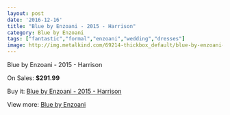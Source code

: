 ```yaml
---
layout: post
date: '2016-12-16'
title: "Blue by Enzoani - 2015 - Harrison"
category: Blue by Enzoani
tags: ["fantastic","formal","enzoani","wedding","dresses"]
image: http://img.metalkind.com/69214-thickbox_default/blue-by-enzoani-2015-harrison.jpg
---
```

Blue by Enzoani - 2015 - Harrison

On Sales: **$291.99**
<a href="https://www.metalkind.com/en/blue-by-enzoani/17370-blue-by-enzoani-2015-harrison.html"><amp-img layout="responsive" width="600" height="600" src="//img.metalkind.com/69214-thickbox_default/blue-by-enzoani-2015-harrison.jpg" alt="Blue by Enzoani - 2015 - Harrison 0" /></a>
<a href="https://www.metalkind.com/en/blue-by-enzoani/17370-blue-by-enzoani-2015-harrison.html"><amp-img layout="responsive" width="600" height="600" src="//img.metalkind.com/69216-thickbox_default/blue-by-enzoani-2015-harrison.jpg" alt="Blue by Enzoani - 2015 - Harrison 1" /></a>

Buy it: [Blue by Enzoani - 2015 - Harrison](https://www.metalkind.com/en/blue-by-enzoani/17370-blue-by-enzoani-2015-harrison.html "Blue by Enzoani - 2015 - Harrison")

View more: [Blue by Enzoani](https://www.metalkind.com/en/124-blue-by-enzoani "Blue by Enzoani")